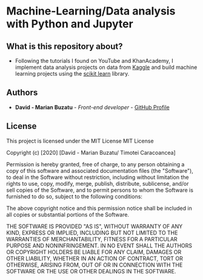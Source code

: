 # Machine-Learning/Data analysis with Python and Jupyter

## What is this repository about?
* Following the tutorials I found on YouTube and KhanAcademy, I implement data analysis projects on data from <a href="https://www.kaggle.com/">Kaggle</a> and build
machine learning projects using the <a href="https://scikit-learn.org/stable/">scikit learn</a> library.

## Authors

* **David - Marian Buzatu** - *Front-end developer* - [GitHub Profile](https://github.com/davidbuzatu-marian)

## License

This project is licensed under the MIT License
MIT License

Copyright (c) [2020] [David - Marian Buzatu/ Timotei Caracoancea]

Permission is hereby granted, free of charge, to any person obtaining a copy
of this software and associated documentation files (the "Software"), to deal
in the Software without restriction, including without limitation the rights
to use, copy, modify, merge, publish, distribute, sublicense, and/or sell
copies of the Software, and to permit persons to whom the Software is
furnished to do so, subject to the following conditions:

The above copyright notice and this permission notice shall be included in all
copies or substantial portions of the Software.

THE SOFTWARE IS PROVIDED "AS IS", WITHOUT WARRANTY OF ANY KIND, EXPRESS OR
IMPLIED, INCLUDING BUT NOT LIMITED TO THE WARRANTIES OF MERCHANTABILITY,
FITNESS FOR A PARTICULAR PURPOSE AND NONINFRINGEMENT. IN NO EVENT SHALL THE
AUTHORS OR COPYRIGHT HOLDERS BE LIABLE FOR ANY CLAIM, DAMAGES OR OTHER
LIABILITY, WHETHER IN AN ACTION OF CONTRACT, TORT OR OTHERWISE, ARISING FROM,
OUT OF OR IN CONNECTION WITH THE SOFTWARE OR THE USE OR OTHER DEALINGS IN THE
SOFTWARE.
